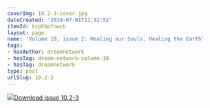 ```yaml
---
coverImg: 10.2-3-cover.jpg
dateCreated: '2019-07-01T11:32:52'
itemId: bcphbpfnwcb
layout: page
name: 'Volume 10, issue 2: Healing our Souls, Healing the Earth'
tags:
- hasAuthor: dreamnetwork
- hasTag: dream-network-volume-10
- hasTag: dreamnetwork
type: post
urlSlug: 10.2-3
---
```

<img class="card-journal-img" src="../images/10.2-3-rect.jpg"/><a href="../files/pdfs/Volume_10/10.2-3-Dream-Network-Journal_Volume-10_No-2-3.pdf" download="">Download issue 10.2-3</a>